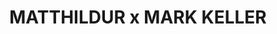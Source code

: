 ---
title: "MATTHILDUR x MARK KELLER"
url: /birmingham/matthildur-x-mark-keller/
shop: Allgemein
---